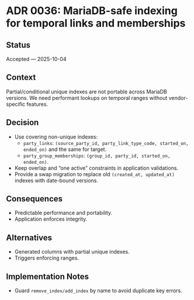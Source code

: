 # ADR 0036: MariaDB-safe indexing for temporal links and memberships

## Status
Accepted — 2025-10-04

## Context
Partial/conditional unique indexes are not portable across MariaDB versions. We need performant lookups on temporal ranges without vendor-specific features.

## Decision
- Use covering non-unique indexes:
  - `party_links`: `(source_party_id, party_link_type_code, started_on, ended_on)` and the same for target.
  - `party_group_memberships`: `(group_id, party_id, started_on, ended_on)`.
- Keep overlap and “one active” constraints in application validations.
- Provide a swap migration to replace old `(created_at, updated_at)` indexes with date-bound versions.

## Consequences
- Predictable performance and portability.
- Application enforces integrity.

## Alternatives
- Generated columns with partial unique indexes.
- Triggers enforcing ranges.

## Implementation Notes
- Guard `remove_index/add_index` by name to avoid duplicate key errors.
